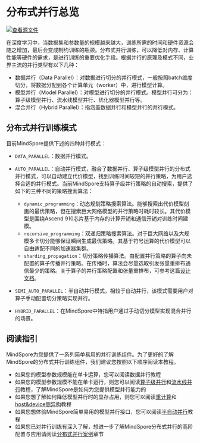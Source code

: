 # 分布式并行总览

[![查看源文件](https://mindspore-website.obs.cn-north-4.myhuaweicloud.com/website-images/master/resource/_static/logo_source.png)](https://gitee.com/mindspore/docs/blob/master/tutorials/experts/source_zh_cn/parallel/overview.md)

在深度学习中，当数据集和参数量的规模越来越大，训练所需的时间和硬件资源会随之增加，最后会变成制约训练的瓶颈。分布式并行训练，可以降低对内存、计算性能等硬件的需求，是进行训练的重要优化手段。根据并行的原理及模式不同，业界主流的并行类型有以下几种：

- 数据并行（Data Parallel）：对数据进行切分的并行模式，一般按照batch维度切分，将数据分配到各个计算单元（worker）中，进行模型计算。
- 模型并行（Model Parallel）：对模型进行切分的并行模式。模型并行可分为：算子级模型并行、流水线模型并行、优化器模型并行等。
- 混合并行（Hybrid Parallel）：指涵盖数据并行和模型并行的并行模式。

## 分布式并行训练模式

目前MindSpore提供下述的四种并行模式：

- `DATA_PARALLEL`：数据并行模式。
- `AUTO_PARALLEL`：自动并行模式，融合了数据并行、算子级模型并行的分布式并行模式，可以自动建立代价模型，找到训练时间较短的并行策略，为用户选择合适的并行模式。当前MindSpore支持算子级并行策略的自动搜索，提供了如下的三种不同的策略搜索算法：

    - `dynamic_programming`：动态规划策略搜索算法。能够搜索出代价模型刻画的最优策略，但在搜索巨大网络模型的并行策略时耗时较长。其代价模型是围绕Ascend 910芯片基于内存的计算开销和通信开销对训练时间建模。
    - `recursive_programming`：双递归策略搜索算法。对于巨大网络以及大规模多卡切分能够保证瞬间生成最优策略。其基于符号运算的代价模型可以自由适配不同的加速器集群。
    - `sharding_propagation`：切分策略传播算法。由配置并行策略的算子向未配置的算子传播并行策略。在传播时，算法会尽量选取引发张量重排布通信最少的策略。关于算子的并行策略配置和张量重排布，可参考这篇[设计文档](https://www.mindspore.cn/docs/zh-CN/master/design/distributed_training_design.html#自动并行原理)。
- `SEMI_AUTO_PARALLEL`：半自动并行模式，相较于自动并行，该模式需要用户对算子手动配置切分策略实现并行。
- `HYBRID_PARALLEL`：在MindSpore中特指用户通过手动切分模型实现混合并行的场景。

## 阅读指引

MindSpore为您提供了一系列简单易用的并行训练组件。为了更好的了解MindSpore的分布式并行训练组件，我们建议您按照以下顺序阅读本教程。

- 如果您的模型参数规模能在单卡运算，您可以阅读数据并行教程
- 如果您的模型参数规模不能在单卡运行，则您可以阅读[算子级并行](https://www.mindspore.cn/tutorials/experts/zh-CN/master/parallel/operator_parallel.html)和[流水线并行](https://www.mindspore.cn/tutorials/experts/zh-CN/master/parallel/pipeline_parallel.html)教程，了解MindSpore是如何为您提供模型并行能力的
- 如果您想了解如何降低模型并行时的显存占用，则您可以阅读[重计算](https://www.mindspore.cn/tutorials/experts/zh-CN/master/parallel/recompute.html)和[host&device侧异构](https://www.mindspore.cn/tutorials/experts/zh-CN/master/parallel/host_device_training.html)教程
- 如果您想体验MindSpore简单易用的模型并行接口，您可以阅读[半自动并行](https://www.mindspore.cn/tutorials/experts/zh-CN/master/parallel/train_ascend.html)教程
- 如果您已对并行训练有深入了解，想进一步了解MindSpore分布式并行的高阶配置与应用请阅读[分布式并行案例](https://www.mindspore.cn/tutorials/experts/zh-CN/master/parallel/distributed_case.html)章节
